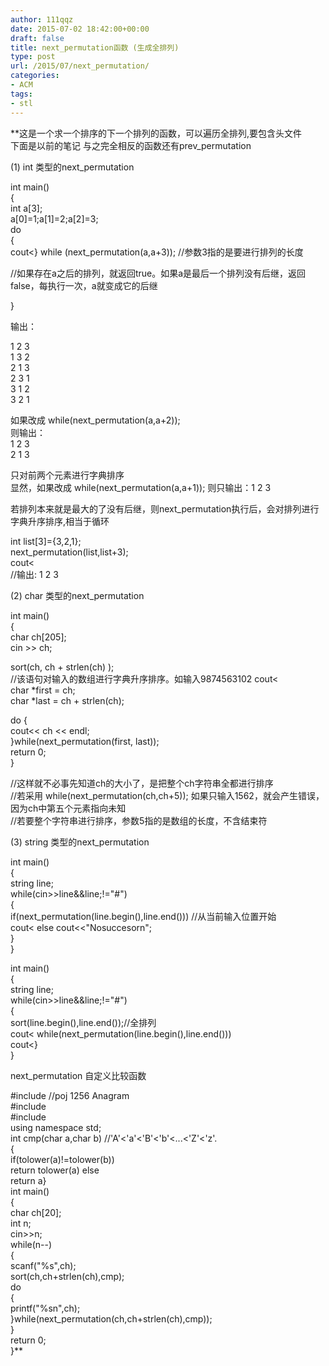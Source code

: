 ```yaml
---
author: 111qqz
date: 2015-07-02 18:42:00+00:00
draft: false
title: next_permutation函数 (生成全排列)
type: post
url: /2015/07/next_permutation/
categories:
- ACM
tags:
- stl
---
```


**这是一个求一个排序的下一个排列的函数，可以遍历全排列,要包含头文件  
下面是以前的笔记  与之完全相反的函数还有prev_permutation  
  
  
(1) int 类型的next_permutation  
  
int main()  
{  
int a[3];  
a[0]=1;a[1]=2;a[2]=3;  
do  
{  
cout<} while (next_permutation(a,a+3)); //参数3指的是要进行排列的长度  
  
//如果存在a之后的排列，就返回true。如果a是最后一个排列没有后继，返回false，每执行一次，a就变成它的后继  
  
  
}  
  
输出：  
  
1 2 3  
1 3 2  
2 1 3  
2 3 1  
3 1 2  
3 2 1  
  
  
如果改成 while(next_permutation(a,a+2));  
则输出：  
1 2 3  
2 1 3  
  
只对前两个元素进行字典排序  
显然，如果改成 while(next_permutation(a,a+1)); 则只输出：1 2 3  
  
  
  
若排列本来就是最大的了没有后继，则next_permutation执行后，会对排列进行字典升序排序,相当于循环  
  
int list[3]={3,2,1};  
next_permutation(list,list+3);  
cout<   
//输出: 1 2 3  
  
  
  
  
  
(2) char 类型的next_permutation  
  
int main()  
{  
char ch[205];  
cin >> ch;  
  
sort(ch, ch + strlen(ch) );  
//该语句对输入的数组进行字典升序排序。如输入9874563102 cout<   
char *first = ch;  
char *last = ch + strlen(ch);  
  
do {  
cout<< ch << endl;  
}while(next_permutation(first, last));  
return 0;  
}  
  
//这样就不必事先知道ch的大小了，是把整个ch字符串全都进行排序  
//若采用 while(next_permutation(ch,ch+5)); 如果只输入1562，就会产生错误，因为ch中第五个元素指向未知  
//若要整个字符串进行排序，参数5指的是数组的长度，不含结束符  
  
  
  
  
  
  
(3) string 类型的next_permutation  
  
int main()  
{  
string line;  
while(cin>>line&&line;!="#")  
{  
if(next_permutation(line.begin(),line.end())) //从当前输入位置开始  
cout< else cout<<"Nosuccesorn";  
}  
}  
  
  
  
int main()  
{  
string line;  
while(cin>>line&&line;!="#")  
{  
sort(line.begin(),line.end());//全排列  
cout< while(next_permutation(line.begin(),line.end()))  
cout<}  
}  
  
  
  
  
  
  
next_permutation 自定义比较函数  
  
  
#include //poj 1256 Anagram  
#include  
#include  
using namespace std;  
int cmp(char a,char b) //'A'<'a'<'B'<'b'<...<'Z'<'z'.  
{  
if(tolower(a)!=tolower(b))  
return tolower(a) else  
return a}  
int main()  
{  
char ch[20];  
int n;  
cin>>n;  
while(n--)  
{  
scanf("%s",ch);  
sort(ch,ch+strlen(ch),cmp);  
do  
{  
printf("%sn",ch);  
}while(next_permutation(ch,ch+strlen(ch),cmp));  
}  
return 0;  
}**
